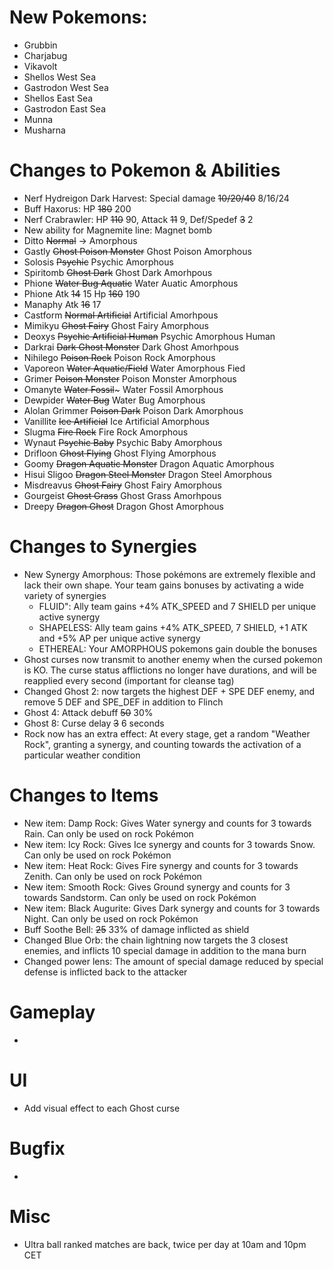 # New Pokemons:

 - Grubbin
 - Charjabug
 - Vikavolt
 - Shellos West Sea
 - Gastrodon West Sea
 - Shellos East Sea
 - Gastrodon East Sea
 - Munna
 - Musharna

# Changes to Pokemon & Abilities

- Nerf Hydreigon Dark Harvest: Special damage ~~10/20/40~~ 8/16/24
- Buff Haxorus: HP ~~180~~ 200
- Nerf Crabrawler: HP ~~110~~ 90, Attack ~~11~~ 9, Def/Spedef ~~3~~ 2
- New ability for Magnemite line: Magnet bomb
- Ditto ~~Normal~~ -> Amorphous
- Gastly ~~Ghost Poison Monster~~ Ghost Poison Amorphous
- Solosis ~~Psychic~~ Psychic Amorphous
- Spiritomb ~~Ghost Dark~~ Ghost Dark Amorhpous
- Phione ~~Water Bug Aquatic~~ Water Auatic Amorphous
- Phione Atk ~~14~~ 15 Hp ~~160~~ 190
- Manaphy Atk ~~16~~ 17
- Castform ~~Normal Artificial~~ Artificial Amorhpous
- Mimikyu ~~Ghost Fairy~~ Ghost Fairy Amorphous
- Deoxys ~~Psychic Artificial Human~~ Psychic Amorphous Human
- Darkrai ~~Dark Ghost Monster~~ Dark Ghost Amorhpous
- Nihilego ~~Poison Rock~~ Poison Rock Amorphous
- Vaporeon ~~Water Aquatic/Field~~ Water Amorphous Fied
- Grimer ~~Poison Monster~~ Poison Monster Amorphous
- Omanyte ~~Water Fossil~~~ Water Fossil Amorphous
- Dewpider ~~Water Bug~~ Water Bug Amorphous
- Alolan Grimmer ~~Poison Dark~~ Poison Dark Amorphous
- Vanillite ~~Ice Artificial~~ Ice Artificial Amorphous
- Slugma ~~Fire Rock~~ Fire Rock Amorphous
- Wynaut ~~Psychic Baby~~ Psychic Baby Amorphous
- Drifloon ~~Ghost Flying~~ Ghost Flying Amorphous
- Goomy ~~Dragon Aquatic Monster~~ Dragon Aquatic Amorphous
- Hisui Sligoo ~~Dragon Steel Monster~~ Dragon Steel Amorphous
- Misdreavus ~~Ghost Fairy~~ Ghost Fairy Amorphous
- Gourgeist ~~Ghost Grass~~ Ghost Grass Amorhpous
- Dreepy ~~Dragon Ghost~~ Dragon Ghost Amorphous

# Changes to Synergies

- New Synergy Amorphous: Those pokémons are extremely flexible and lack their own shape. Your team gains bonuses by activating a wide variety of synergies
  - FLUID": Ally team gains +4% ATK_SPEED and 7 SHIELD per unique active synergy
  - SHAPELESS: Ally team gains +4% ATK_SPEED, 7 SHIELD, +1 ATK and +5% AP per unique active synergy
  - ETHEREAL: Your AMORPHOUS pokemons gain double the bonuses
- Ghost curses now transmit to another enemy when the cursed pokemon is KO. The curse status afflictions no longer have durations, and will be reapplied every second (important for cleanse tag)
- Changed Ghost 2: now targets the highest DEF + SPE DEF enemy, and remove 5 DEF and SPE_DEF in addition to Flinch
- Ghost 4: Attack debuff ~~50~~ 30%
- Ghost 8: Curse delay ~~3~~ 6 seconds
- Rock now has an extra effect: At every stage, get a random "Weather Rock", granting a synergy, and counting towards the activation of a particular weather condition

# Changes to Items
- New item: Damp Rock: Gives Water synergy and counts for 3 towards Rain. Can only be used on rock Pokémon
- New item: Icy Rock: Gives Ice synergy and counts for 3 towards Snow. Can only be used on rock Pokémon
- New item: Heat Rock: Gives Fire synergy and counts for 3 towards Zenith. Can only be used on rock Pokémon
- New item: Smooth Rock: Gives Ground synergy and counts for 3 towards Sandstorm. Can only be used on rock Pokémon
- New item: Black Augurite: Gives Dark synergy and counts for 3 towards Night. Can only be used on rock Pokémon
- Buff Soothe Bell: ~~25~~ 33% of damage inflicted as shield
- Changed Blue Orb: the chain lightning now targets the 3 closest enemies, and inflicts 10 special damage in addition to the mana burn
- Changed power lens: The amount of special damage reduced by special defense is inflicted back to the attacker

# Gameplay

-

# UI

- Add visual effect to each Ghost curse

# Bugfix

-

# Misc

- Ultra ball ranked matches are back, twice per day at 10am and 10pm CET
